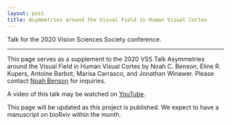 ```yaml
---
layout: post
title: Asymmetries around the Visual Field in Human Visual Cortex
---
```


<a name="top"></a>Talk for the 2020 Vision Sciences Society conference.

---

This page serves as a supplement to the 2020 VSS Talk Asymmetries
around the Visual Field in Human Visual Cortex by Noah C. Benson,
Eline R. Kupers, Antoine Barbot, Marisa Carrasco, and Jonathan
Winawer. Please contact [Noah Benson](mailto:nben@nyu.edu) for
inquiries.

A video of this talk may be watched on [YouTube](https://www.youtube.com/watch?v=YuisKtLshs0).

This page will be updated as this project is published. We expect to
have a manuscript on bioRxiv within the month.




